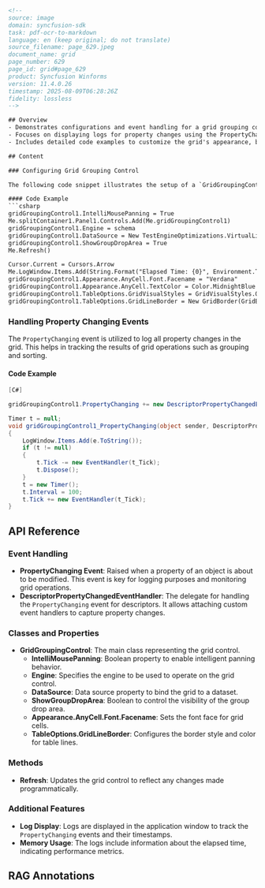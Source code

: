 ```html
<!--
source: image
domain: syncfusion-sdk
task: pdf-ocr-to-markdown
language: en (keep original; do not translate)
source_filename: page_629.jpeg
document_name: grid
page_number: 629
page_id: grid#page_629
product: Syncfusion Winforms
version: 11.4.0.26
timestamp: 2025-08-09T06:28:26Z
fidelity: lossless
-->

## Overview
- Demonstrates configurations and event handling for a grid grouping control in a WinForms application.
- Focuses on displaying logs for property changes using the PropertyChanging event.
- Includes detailed code examples to customize the grid's appearance, behavior, and data handling.

## Content

### Configuring Grid Grouping Control

The following code snippet illustrates the setup of a `GridGroupingControl` control within a Windows Forms application. This includes configuring various properties such as data sources, styles, and event handling.

#### Code Example
```csharp
gridGroupingControl1.IntelliMousePanning = True
Me.splitContainer1.Panel1.Controls.Add(Me.gridGroupingControl1)
gridGroupingControl1.Engine = schema
gridGroupingControl1.DataSource = New TestEngineOptimizations.VirtualList(100000)
gridGroupingControl1.ShowGroupDropArea = True
Me.Refresh()

Cursor.Current = Cursors.Arrow
Me.LogWindow.Items.Add(String.Format("Elapsed Time: {0}", Environment.TickCount - time))
gridGroupingControl1.Appearance.AnyCell.Font.Facename = "Verdana"
gridGroupingControl1.Appearance.AnyCell.TextColor = Color.MidnightBlue
gridGroupingControl1.TableOptions.GridVisualStyles = GridVisualStyles.Office2007Blue
gridGroupingControl1.TableOptions.GridLineBorder = New GridBorder(GridBorderStyle.Solid, Color.FromArgb(227, 239, 255), GridBorderWeight.Thin)
```

### Handling Property Changing Events

The `PropertyChanging` event is utilized to log all property changes in the grid. This helps in tracking the results of grid operations such as grouping and sorting.

#### Code Example
```csharp
[C#]

gridGroupingControl1.PropertyChanging += new DescriptorPropertyChangedEventHandler(gridGroupingControl1_PropertyChanging);

Timer t = null;
void gridGroupingControl1_PropertyChanging(object sender, DescriptorPropertyChangedEventArgs e)
{
    LogWindow.Items.Add(e.ToString());
    if (t != null)
    {
        t.Tick -= new EventHandler(t_Tick);
        t.Dispose();
    }
    t = new Timer();
    t.Interval = 100;
    t.Tick += new EventHandler(t_Tick);
}
```

## API Reference

### Event Handling
- **PropertyChanging Event**: Raised when a property of an object is about to be modified. This event is key for logging purposes and monitoring grid operations.
- **DescriptorPropertyChangedEventHandler**: The delegate for handling the `PropertyChanging` event for descriptors. It allows attaching custom event handlers to capture property changes.

### Classes and Properties
- **GridGroupingControl**: The main class representing the grid control.
  - **IntelliMousePanning**: Boolean property to enable intelligent panning behavior.
  - **Engine**: Specifies the engine to be used to operate on the grid control.
  - **DataSource**: Data source property to bind the grid to a dataset.
  - **ShowGroupDropArea**: Boolean to control the visibility of the group drop area.
  - **Appearance.AnyCell.Font.Facename**: Sets the font face for grid cells.
  - **TableOptions.GridLineBorder**: Configures the border style and color for table lines.

### Methods
- **Refresh**: Updates the grid control to reflect any changes made programmatically.

### Additional Features
- **Log Display**: Logs are displayed in the application window to track the `PropertyChanging` events and their timestamps.
- **Memory Usage**: The logs include information about the elapsed time, indicating performance metrics.

## RAG Annotations
<!-- tags: [WinForms, GridGroupingControl, PropertyChanging, EventHandling, Logging] keywords: [grid grouping, property change, descriptor property changed, timer, event handler, data binding, visual styles, memory usage] -->
``` 
